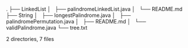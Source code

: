 .
├── LinkedList
│   ├── palindromeLinkedList.java
│   └── README.md
├── String
│   ├── longestPalindrome.java
│   ├── palindromePermutation.java
│   ├── README.md
│   └── validPalindrome.java
└── tree.txt

2 directories, 7 files
